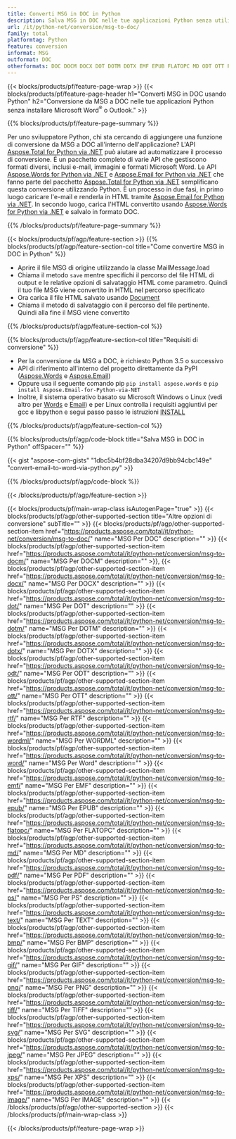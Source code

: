 ```yaml
---
title: Converti MSG in DOC in Python
description: Salva MSG in DOC nelle tue applicazioni Python senza utilizzare Microsoft Outlook o Word 
url: /it/python-net/conversion/msg-to-doc/
family: total
platformtag: Python
feature: conversion
informat: MSG
outformat: DOC
otherformats: DOC DOCM DOCX DOT DOTM DOTX EMF EPUB FLATOPC MD ODT OTT PCL PDF PS RTF TEXT WORD WORDML BMP GIF IMAGE JPEG TIFF PNG SVG XPS
---
```

{{< blocks/products/pf/feature-page-wrap >}}
{{< blocks/products/pf/feature-page-header h1="Converti MSG in DOC usando Python" h2="Conversione da MSG a DOC nelle tue applicazioni Python senza installare Microsoft Word<sup>&reg;</sup> o Outlook." >}}

{{% blocks/products/pf/feature-page-summary %}}

Per uno sviluppatore Python, chi sta cercando di aggiungere una funzione di conversione da MSG a DOC all'interno dell'applicazione? L'API [Aspose.Total for Python via .NET](https://products.aspose.com/total/python-net/) può aiutare ad automatizzare il processo di conversione. È un pacchetto completo di varie API che gestiscono formati diversi, inclusi e-mail, immagini e formati Microsoft Word. Le API [Aspose.Words for Python via .NET](https://products.aspose.com/words/python-net/) e [Aspose.Email for Python via .NET](https://products.aspose.com/email/python-net/) che fanno parte del pacchetto [Aspose.Total for Python via .NET](https://products.aspose.com/total/python-net/) semplificano questa conversione utilizzando Python. È un processo in due fasi, in primo luogo caricare l'e-mail e renderla in HTML tramite [Aspose.Email for Python via .NET](https://products.aspose.com/email/python-net/). In secondo luogo, carica l'HTML convertito usando [Aspose.Words for Python via .NET](https://products.aspose.com/words/python-net/) e salvalo in formato DOC.

{{% /blocks/products/pf/feature-page-summary %}}

{{< blocks/products/pf/agp/feature-section >}}
{{% blocks/products/pf/agp/feature-section-col title="Come convertire MSG in DOC in Python" %}}

- Aprire il file MSG di origine utilizzando la classe MailMessage.load
- Chiama il metodo `save` mentre specifichi il percorso del file HTML di output e le relative opzioni di salvataggio HTML come parametro. Quindi il tuo file MSG viene convertito in HTML nel percorso specificato
- Ora carica il file HTML salvato usando [Document](https://reference.aspose.com/words/python-net/aspose.words/document/)
- Chiama il metodo di salvataggio con il percorso del file pertinente. Quindi alla fine il MSG viene convertito

{{% /blocks/products/pf/agp/feature-section-col %}}

{{% blocks/products/pf/agp/feature-section-col title="Requisiti di conversione" %}}

- Per la conversione da MSG a DOC, è richiesto Python 3.5 o successivo
- API di riferimento all'interno del progetto direttamente da PyPI ([Aspose.Words](https://pypi.org/project/aspose-words/) e [Aspose.Email](https://pypi.org/project/Aspose.Email-for-Python-via-NET/))
- Oppure usa il seguente comando pip ```pip install aspose.words``` e ```pip install Aspose.Email-for-Python-via-NET``` 
- Inoltre, il sistema operativo basato su Microsoft Windows o Linux (vedi altro per [Words](https://docs.aspose.com/words/python-net/system-requirements/) e [Email](https://docs.aspose.com/email/python-net/system-requirements/)) e per Linux controlla i requisiti aggiuntivi per gcc e libpython e segui passo passo le istruzioni [INSTALL](https://docs.aspose.com/words/python-net/installation/)
 

{{% /blocks/products/pf/agp/feature-section-col %}}

{{% blocks/products/pf/agp/code-block title="Salva MSG in DOC in Python" offSpacer="" %}}

{{< gist "aspose-com-gists" "1dbc5b4bf28dba34207d9bb94cbc149e" "convert-email-to-word-via-python.py" >}}

{{% /blocks/products/pf/agp/code-block %}}

{{< /blocks/products/pf/agp/feature-section >}}

{{< blocks/products/pf/main-wrap-class isAutogenPage="true" >}}
{{< blocks/products/pf/agp/other-supported-section title="Altre opzioni di conversione" subTitle="" >}}
{{< blocks/products/pf/agp/other-supported-section-item href="https://products.aspose.com/total/it/python-net/conversion/msg-to-doc/" name="MSG Per DOC" description="" >}}
{{< blocks/products/pf/agp/other-supported-section-item href="https://products.aspose.com/total/it/python-net/conversion/msg-to-docm/" name="MSG Per DOCM" description="" >}},
{{< blocks/products/pf/agp/other-supported-section-item href="https://products.aspose.com/total/it/python-net/conversion/msg-to-docx/" name="MSG Per DOCX" description="" >}}
{{< blocks/products/pf/agp/other-supported-section-item href="https://products.aspose.com/total/it/python-net/conversion/msg-to-dot/" name="MSG Per DOT" description="" >}}
{{< blocks/products/pf/agp/other-supported-section-item href="https://products.aspose.com/total/it/python-net/conversion/msg-to-dotm/" name="MSG Per DOTM" description="" >}}
{{< blocks/products/pf/agp/other-supported-section-item href="https://products.aspose.com/total/it/python-net/conversion/msg-to-dotx/" name="MSG Per DOTX" description="" >}}
{{< blocks/products/pf/agp/other-supported-section-item href="https://products.aspose.com/total/it/python-net/conversion/msg-to-odt/" name="MSG Per ODT" description="" >}}
{{< blocks/products/pf/agp/other-supported-section-item href="https://products.aspose.com/total/it/python-net/conversion/msg-to-ott/" name="MSG Per OTT" description="" >}}
{{< blocks/products/pf/agp/other-supported-section-item href="https://products.aspose.com/total/it/python-net/conversion/msg-to-rtf/" name="MSG Per RTF" description="" >}}
{{< blocks/products/pf/agp/other-supported-section-item href="https://products.aspose.com/total/it/python-net/conversion/msg-to-wordml/" name="MSG Per WORDML" description="" >}}
{{< blocks/products/pf/agp/other-supported-section-item href="https://products.aspose.com/total/it/python-net/conversion/msg-to-word/" name="MSG Per Word" description="" >}}
{{< blocks/products/pf/agp/other-supported-section-item href="https://products.aspose.com/total/it/python-net/conversion/msg-to-emf/" name="MSG Per EMF" description="" >}}
{{< blocks/products/pf/agp/other-supported-section-item href="https://products.aspose.com/total/it/python-net/conversion/msg-to-epub/" name="MSG Per EPUB" description="" >}}
{{< blocks/products/pf/agp/other-supported-section-item href="https://products.aspose.com/total/it/python-net/conversion/msg-to-flatopc/" name="MSG Per FLATOPC" description="" >}}
{{< blocks/products/pf/agp/other-supported-section-item href="https://products.aspose.com/total/it/python-net/conversion/msg-to-md/" name="MSG Per MD" description="" >}}
{{< blocks/products/pf/agp/other-supported-section-item href="https://products.aspose.com/total/it/python-net/conversion/msg-to-pdf/" name="MSG Per PDF" description="" >}}
{{< blocks/products/pf/agp/other-supported-section-item href="https://products.aspose.com/total/it/python-net/conversion/msg-to-ps/" name="MSG Per PS" description="" >}}
{{< blocks/products/pf/agp/other-supported-section-item href="https://products.aspose.com/total/it/python-net/conversion/msg-to-text/" name="MSG Per TEXT" description="" >}}
{{< blocks/products/pf/agp/other-supported-section-item href="https://products.aspose.com/total/it/python-net/conversion/msg-to-bmp/" name="MSG Per BMP" description="" >}}
{{< blocks/products/pf/agp/other-supported-section-item href="https://products.aspose.com/total/it/python-net/conversion/msg-to-gif/" name="MSG Per GIF" description="" >}}
{{< blocks/products/pf/agp/other-supported-section-item href="https://products.aspose.com/total/it/python-net/conversion/msg-to-png/" name="MSG Per PNG" description="" >}}
{{< blocks/products/pf/agp/other-supported-section-item href="https://products.aspose.com/total/it/python-net/conversion/msg-to-tiff/" name="MSG Per TIFF" description="" >}}
{{< blocks/products/pf/agp/other-supported-section-item href="https://products.aspose.com/total/it/python-net/conversion/msg-to-svg/" name="MSG Per SVG" description="" >}}
{{< blocks/products/pf/agp/other-supported-section-item href="https://products.aspose.com/total/it/python-net/conversion/msg-to-jpeg/" name="MSG Per JPEG" description="" >}}
{{< blocks/products/pf/agp/other-supported-section-item href="https://products.aspose.com/total/it/python-net/conversion/msg-to-xps/" name="MSG Per XPS" description="" >}}
{{< blocks/products/pf/agp/other-supported-section-item href="https://products.aspose.com/total/it/python-net/conversion/msg-to-image/" name="MSG Per IMAGE" description="" >}}
{{< /blocks/products/pf/agp/other-supported-section >}}
{{< /blocks/products/pf/main-wrap-class >}}

{{< /blocks/products/pf/feature-page-wrap >}}